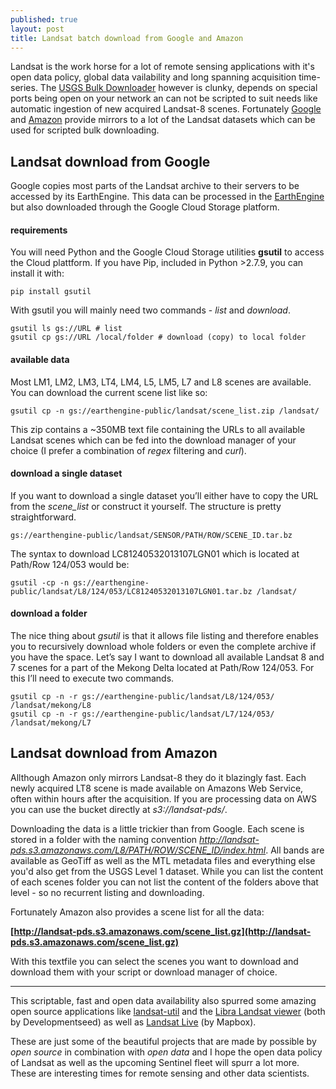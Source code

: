 ```yaml
---
published: true
layout: post
title: Landsat batch download from Google and Amazon
---
```


Landsat is the work horse for a lot of remote sensing applications with it's open data policy, global data vailability and long spanning acquisition time-series. The [USGS Bulk Downloader](http://earthexplorer.usgs.gov/bulk/) however is clunky, depends on special ports being open on your network an can not be scripted to suit needs like automatic ingestion of new acquired Landsat-8 scenes. Fortunately [Google](http://www.google.com/earth/outreach/tools/earthengine.html) and [Amazon](http://aws.amazon.com/de/public-data-sets/landsat/) provide mirrors to a lot of the Landsat datasets which can be used for scripted bulk downloading.

## Landsat download from Google

Google copies most parts of the Landsat archive to their servers to be accessed by its EarthEngine. This data can be processed in the [EarthEngine](https://earthengine.google.org/#intro) but also downloaded through the Google Cloud Storage platform.

#### requirements
You will need Python and the Google Cloud Storage utilities **gsutil** to access the Cloud plattform. If you have Pip, included in Python >2.7.9, you can install it with:

```
pip install gsutil
```
With gsutil you will mainly need two commands - *list* and *download*.

```
gsutil ls gs://URL # list
gsutil cp gs://URL /local/folder # download (copy) to local folder
```

#### available data
Most LM1, LM2, LM3, LT4, LM4, L5, LM5, L7 and L8 scenes are available. You can download the current scene list like so:

```
gsutil cp -n gs://earthengine-public/landsat/scene_list.zip /landsat/
```
This zip contains a ~350MB text file containing the URLs to all available Landsat scenes which can be fed into the download manager of your choice (I prefer a combination of *regex* filtering and *curl*).

#### download a single dataset
If you want to download a single dataset you’ll either have to copy the URL from the *scene_list* or construct it yourself. The structure is pretty straightforward.

```
gs://earthengine-public/landsat/SENSOR/PATH/ROW/SCENE_ID.tar.bz
```

The syntax to download LC81240532013107LGN01 which is located at Path/Row 124/053 would be:

```
gsutil -cp -n gs://earthengine-public/landsat/L8/124/053/LC81240532013107LGN01.tar.bz /landsat/
```

#### download a folder
The nice thing about *gsutil* is that it allows file listing and therefore enables you to recursively download whole folders or even the complete archive if you have the space.
Let’s say I want to download all available Landsat 8 and 7 scenes for a part of the Mekong Delta located at Path/Row 124/053. For this I’ll need to execute two commands.

```
gsutil cp -n -r gs://earthengine-public/landsat/L8/124/053/ /landsat/mekong/L8
gsutil cp -n -r gs://earthengine-public/landsat/L7/124/053/ /landsat/mekong/L7
```

## Landsat download from Amazon

Allthough Amazon only mirrors Landsat-8 they do it blazingly fast. Each newly acquired LT8 scene is made available on Amazons Web Service, often within hours after the acquisition. If you are processing data on AWS you can use the bucket directly at *s3://landsat-pds/*.

Downloading the data is a little trickier than from Google. Each scene is stored in a folder with the naming convention *http://landsat-pds.s3.amazonaws.com/L8/PATH/ROW/SCENE_ID/index.html*. All bands are available as GeoTiff as well as the MTL metadata files and everything else you'd also get from the USGS Level 1 dataset. While you can list the content of each scenes folder you can not list the content of the folders above that level - so no recurrent listing and downloading.

Fortunately Amazon also provides a scene list for all the data:

**[http://landsat-pds.s3.amazonaws.com/scene_list.gz](http://landsat-pds.s3.amazonaws.com/scene_list.gz)**

With this textfile you can select the scenes you want to download and download them with your script or download manager of choice.

-----

This scriptable, fast and open data availability also spurred some amazing open source applications like [landsat-util](https://github.com/developmentseed/landsat-util) and the [Libra Landsat viewer](https://developmentseed.org/blog/2015/01/22/announcing-libra/) (both by Developmentseed) as well as [Landsat Live](https://www.mapbox.com/blog/landsat-live-live/) (by Mapbox).

These are just some of the beautiful projects that are made by possible by *open source* in combination with *open data* and I hope the open data policy of Landsat as well as the upcoming Sentinel fleet will spurr a lot more. These are interesting times for remote sensing and other data scientists.
